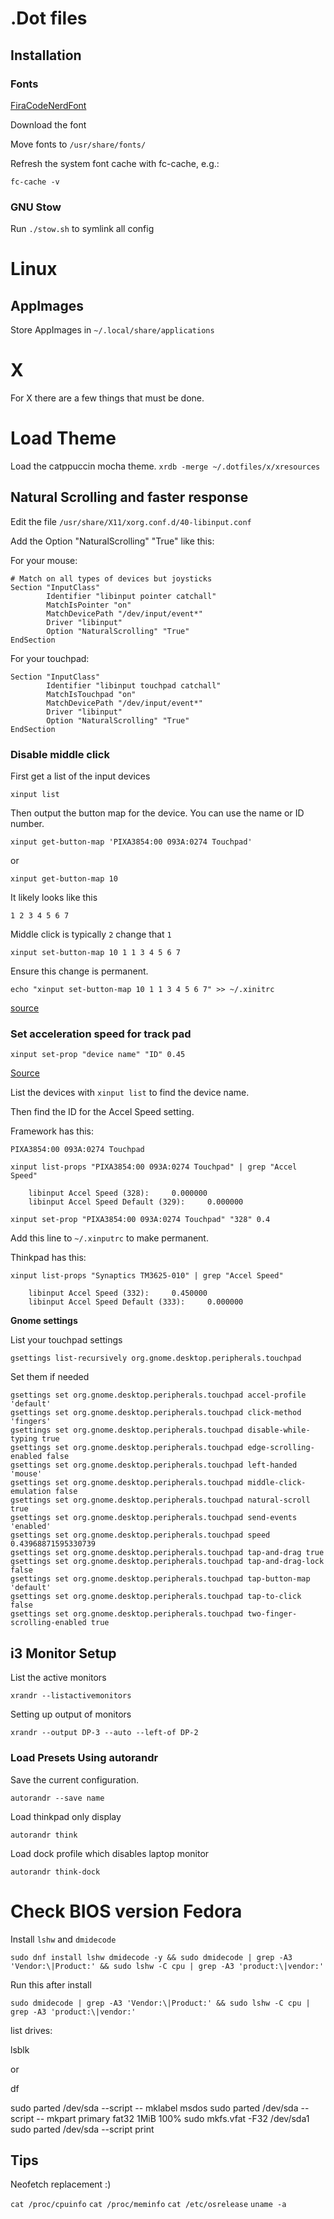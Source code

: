 # .Dot files

## Installation

### Fonts

[FiraCodeNerdFont](https://www.nerdfonts.com/font-downloads)

Download the font

Move fonts to `/usr/share/fonts/`

Refresh the system font cache with fc-cache, e.g.:

`fc-cache -v`

### GNU Stow

Run `./stow.sh` to symlink all config

# Linux

## AppImages

Store AppImages in `~/.local/share/applications`

# X

For X there are a few things that must be done.

# Load Theme

Load the catppuccin mocha theme.
`xrdb -merge ~/.dotfiles/x/xresources`

## Natural Scrolling and faster response

Edit the file `/usr/share/X11/xorg.conf.d/40-libinput.conf`

Add the Option "NaturalScrolling" "True" like this:

For your mouse:

```
# Match on all types of devices but joysticks
Section "InputClass"
        Identifier "libinput pointer catchall"
        MatchIsPointer "on"
        MatchDevicePath "/dev/input/event*"
        Driver "libinput"
        Option "NaturalScrolling" "True"
EndSection
```
 
For your touchpad:

```
Section "InputClass"
        Identifier "libinput touchpad catchall"
        MatchIsTouchpad "on"
        MatchDevicePath "/dev/input/event*"
        Driver "libinput"
        Option "NaturalScrolling" "True"
EndSection
```

### Disable middle click

First get a list of the input devices

`xinput list`

Then output the button map for the device. You can use the name or ID number. 

`xinput get-button-map 'PIXA3854:00 093A:0274 Touchpad'`

or

`xinput get-button-map 10`

It likely looks like this

`1 2 3 4 5 6 7`

Middle click is typically `2` change that `1`

`xinput set-button-map 10 1 1 3 4 5 6 7`

Ensure this change is permanent.

`echo "xinput set-button-map 10 1 1 3 4 5 6 7" >> ~/.xinitrc`

[source](https://unix.stackexchange.com/questions/438725/disabling-middle-click-on-bottom-of-a-clickpad-touchpad/553581#553581)

### Set acceleration speed for track pad


`xinput set-prop "device name" "ID" 0.45`

[Source](https://unix.stackexchange.com/questions/391683/how-to-increase-the-acceleration-speed-of-ibm-touchpad-and-trackpoint-in-xubuntu)

List the devices with `xinput list` to find the device name.

Then find the ID for the Accel Speed setting.

Framework has this:

`PIXA3854:00 093A:0274 Touchpad`

`xinput list-props "PIXA3854:00 093A:0274 Touchpad" | grep "Accel Speed"`

        libinput Accel Speed (328):     0.000000
        libinput Accel Speed Default (329):     0.000000

`xinput set-prop "PIXA3854:00 093A:0274 Touchpad" "328" 0.4`

Add this line to `~/.xinputrc` to make permanent. 


Thinkpad has this:

`xinput list-props "Synaptics TM3625-010" | grep "Accel Speed"`

        libinput Accel Speed (332):     0.450000
        libinput Accel Speed Default (333):     0.000000

**Gnome settings**

List your touchpad settings

```
gsettings list-recursively org.gnome.desktop.peripherals.touchpad
```

Set them if needed

```
gsettings set org.gnome.desktop.peripherals.touchpad accel-profile 'default'
gsettings set org.gnome.desktop.peripherals.touchpad click-method 'fingers'
gsettings set org.gnome.desktop.peripherals.touchpad disable-while-typing true
gsettings set org.gnome.desktop.peripherals.touchpad edge-scrolling-enabled false
gsettings set org.gnome.desktop.peripherals.touchpad left-handed 'mouse'
gsettings set org.gnome.desktop.peripherals.touchpad middle-click-emulation false
gsettings set org.gnome.desktop.peripherals.touchpad natural-scroll true
gsettings set org.gnome.desktop.peripherals.touchpad send-events 'enabled'
gsettings set org.gnome.desktop.peripherals.touchpad speed 0.43968871595330739
gsettings set org.gnome.desktop.peripherals.touchpad tap-and-drag true
gsettings set org.gnome.desktop.peripherals.touchpad tap-and-drag-lock false
gsettings set org.gnome.desktop.peripherals.touchpad tap-button-map 'default'
gsettings set org.gnome.desktop.peripherals.touchpad tap-to-click false
gsettings set org.gnome.desktop.peripherals.touchpad two-finger-scrolling-enabled true
```

## i3 Monitor Setup

List the active monitors

`xrandr --listactivemonitors`

Setting up output of monitors

`xrandr --output DP-3 --auto --left-of DP-2`

### Load Presets Using autorandr

Save the current configuration.

`autorandr --save name`

Load thinkpad only display

`autorandr think`

Load dock profile which disables laptop monitor

`autorandr think-dock`

# Check BIOS version Fedora

Install `lshw` and `dmidecode`

```
sudo dnf install lshw dmidecode -y && sudo dmidecode | grep -A3 'Vendor:\|Product:' && sudo lshw -C cpu | grep -A3 'product:\|vendor:'
```

Run this after install

```
sudo dmidecode | grep -A3 'Vendor:\|Product:' && sudo lshw -C cpu | grep -A3 'product:\|vendor:'
```

list drives:

lsblk

or

df

sudo parted /dev/sda --script -- mklabel msdos
sudo parted /dev/sda --script -- mkpart primary fat32 1MiB 100%
sudo mkfs.vfat -F32 /dev/sda1
sudo parted /dev/sda --script print

## Tips

Neofetch replacement :)

`cat /proc/cpuinfo`
`cat /proc/meminfo`
`cat /etc/osrelease`
`uname -a`
